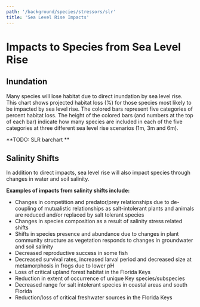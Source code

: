 ```yaml
---
path: '/background/species/stressors/slr'
title: 'Sea Level Rise Impacts'
---
```


# Impacts to Species from Sea Level Rise

## Inundation

Many species will lose habitat due to direct inundation by sea level rise. This chart shows projected habitat loss (%) for those species most likely to be impacted by sea level rise. The colored bars represent five categories of percent habitat loss. The height of the colored bars (and numbers at the top of each bar) indicate how many species are included in each of the five categories at three different sea level rise scenarios (1m, 3m and 6m).

**TODO: SLR barchart **

## Salinity Shifts

In addition to direct impacts, sea level rise will also impact species through changes in water and soil salinity.

**Examples of impacts from salinity shifts include:**

- Changes in competition and predator/prey relationships due to de-coupling of mutualistic relationships as salt-intolerant plants and animals are reduced and/or replaced by salt tolerant species
- Changes in species composition as a result of salinity stress related shifts
- Shifts in species presence and abundance due to changes in plant community structure as vegetation responds to changes in groundwater and soil salinity
- Decreased reproductive success in some fish
- Decreased survival rates, increased larval period and decreased size at metamorphosis in frogs due to lower pH
- Loss of critical upland forest habitat in the Florida Keys
- Reduction in extent of occurrence of unique Key species/subspecies
- Decreased range for salt intolerant species in coastal areas and south Florida
- Reduction/loss of critical freshwater sources in the Florida Keys
